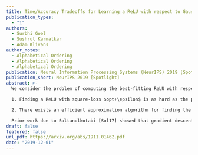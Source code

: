 ```yaml
---
title: Time/Accuracy Tradeoffs for Learning a ReLU with respect to Gaussian Marginals
publication_types:
  - "1"
authors:
  - Surbhi Goel
  - Sushrut Karmalkar
  - Adam Klivans
author_notes:
  - Alphabetical Ordering
  - Alphabetical Ordering
  - Alphabetical Ordering
publication: Neural Information Processing Systems (NeurIPS) 2019 [Spotlight]
publication_short: NeurIPS 2019 [Spotlight]
abstract: >-
  We consider the problem of computing the best-fitting ReLU with respect to square-loss on a training set when the examples have been drawn according to a spherical Gaussian distribution (the labels can be arbitrary). Let $opt<1$ be the population loss of the best-fitting ReLU. We prove:

  1. Finding a ReLU with square-loss $opt+\epsilon$ is as hard as the problem of learning sparse parities with noise, widely thought to be computationally intractable. This is the first hardness result for learning a ReLU with respect to Gaussian marginals, and our results imply -$unconditionally$- that gradient descent cannot converge to the global minimum in polynomial time.

  2. There exists an efficient approximation algorithm for finding the best-fitting ReLU that achieves error $O(opt^{2/3})$. The algorithm uses a novel reduction to noisy halfspace learning with respect to 0/1 loss.

  Prior work due to Soltanolkotabi [Sol17] showed that gradient descent can find the best-fitting ReLU with respect to Gaussian marginals, if the training set is exactly labeled by a ReLU.
draft: false
featured: false
url_pdf: https://arxiv.org/abs/1911.01462.pdf
date: "2019-12-01"
---
```

